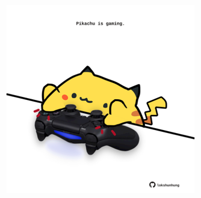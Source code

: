 <!-- built at 04/12/2022, 22:00:54 UTC -->
<p align="center">
  <img width="500" height="500" src="./ReadmeImage.svg">
</p>
